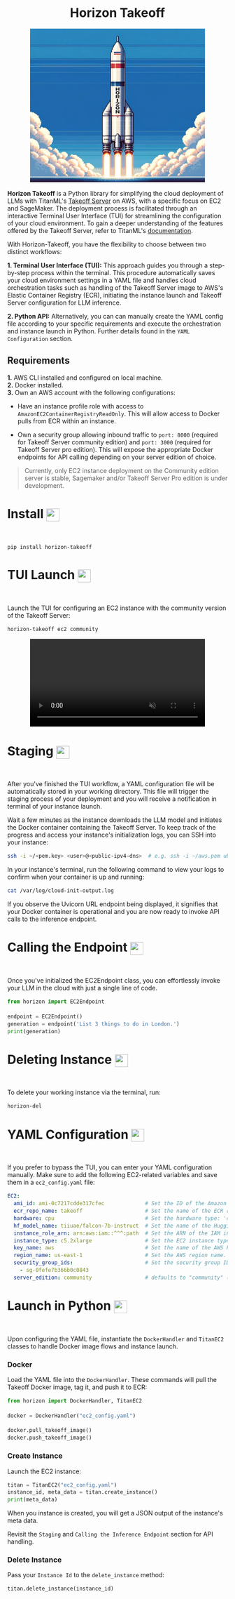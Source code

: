 <h1 align="center">
Horizon Takeoff
</h1>

<div align="center">
    <img width="400" height="350" src="/img/rocket.png">
</div>

**Horizon Takeoff** is a Python library for simplifying the cloud deployment of LLMs with TitanML's [Takeoff Server](https://github.com/titanml/takeoff-community) on AWS, with a specific focus on EC2 and SageMaker. The deployment process is facilitated through an interactive Terminal User Interface (TUI) for streamlining the configuration of your cloud environment. To gain a deeper understanding of the features offered by the Takeoff Server, refer to TitanML's [documentation](https://docs.titanml.co/docs/intro).

With Horizon-Takeoff, you have the flexibility to choose between two distinct workflows:

**1. Terminal User Interface (TUI):** This approach guides you through a step-by-step process within the terminal. This procedure automatically saves your cloud environment settings in a YAML file and handles cloud orchestration tasks such as handling of the Takeoff Server image to AWS's Elastic Container Registry (ECR), initiating the instance launch and Takeoff Server configuration for LLM inference.

**2. Python API:** Alternatively, you can can manually create the YAML config file according to your specific requirements and execute the orchestration and instance launch in Python. Further details found in the `YAML Configuration` section.

## Requirements

**1.** AWS CLI installed and configured on local machine.  
**2.** Docker installed.  
**3.** Own an AWS account with the following configurations:

* Have an instance profile role with access to `AmazonEC2ContainerRegistryReadOnly`. This will allow access to Docker pulls from ECR within an instance.

* Own a security group allowing inbound traffic to `port: 8000` (required for Takeoff Server community edition) and `port: 3000` (required for Takeoff Server pro edition). This will expose the appropriate Docker endpoints for API calling depending on your server edition of choice.

> Currently, only EC2 instance deployment on the Community edition server is stable, Sagemaker and/or Takeoff Server Pro edition is under development.

# Install <img align="center" width="30" height="29" src="https://media.giphy.com/media/sULKEgDMX8LcI/giphy.gif">
<br>

```
pip install horizon-takeoff
```

# TUI Launch <img align="center" width="30" height="29" src="https://media.giphy.com/media/QLcCBdBemDIqpbK6jA/giphy.gif">
<br>

Launch the TUI for configuring an EC2 instance with the community version of the Takeoff Server:


```bash
horizon-takeoff ec2 community
```

<div style="display: flex; justify-content: center;">
  <video muted controls src="https://github.com/InquestGeronimo/horizon-takeoff/assets/79061523/c1eabd23-c064-41b3-9966-414c5e4b5524" class="d-block rounded-bottom-2 border-top width-fit" style="max-height:640px; min-height: 200px"></video>
</div>

# Staging <img align="center" width="30" height="29" src="https://media.giphy.com/media/SmaYvew52UlC9MmB6l/giphy.gif">
<br>

After you've finished the TUI workflow, a YAML configuration file will be automatically stored in your working directory. This file will trigger the staging process of your deployment and you will receive a notification in terminal of your instance launch. 

Wait a few minutes as the instance downloads the LLM model and initiates the Docker container containing the Takeoff Server. To keep track of the progress and access your instance's initialization logs, you can SSH into your instance:

```bash
ssh -i ~/<pem.key> <user>@<public-ipv4-dns>  # e.g. ssh -i ~/aws.pem ubuntu@ec2-44-205-255-59.compute-1.amazonaws.com
```

In your instance's terminal, run the following command to view your logs to confirm when your container is up and running:

```bash
cat /var/log/cloud-init-output.log
```

If you observe the Uvicorn URL endpoint being displayed, it signifies that your Docker container is operational and you are now ready to invoke API calls to the inference endpoint.

# Calling the Endpoint <img align="center" width="30" height="29" src="https://media.giphy.com/media/l41YvpiA9uMWw5AMU/giphy.gif">
<br>

Once you've initialized the EC2Endpoint class, you can effortlessly invoke your LLM in the cloud with just a single line of code.

```py
from horizon import EC2Endpoint

endpoint = EC2Endpoint()
generation = endpoint('List 3 things to do in London.')
print(generation)
```

# Deleting Instance <img align="center" width="30" height="29" src="https://media.giphy.com/media/HhTXt43pk1I1W/giphy.gif">
<br>

To delete your working instance via the terminal, run:

```bash
horizon-del
```

# YAML Configuration <img align="center" width="30" height="29" src="https://media.giphy.com/media/mrYOnKZ7MJFCM/giphy.gif">
<br>

If you prefer to bypass the TUI, you can enter your YAML configuration manually. Make sure to add the following EC2-related variables and save them in a `ec2_config.yaml` file:

```yaml
EC2:
  ami_id: ami-0c7217cdde317cfec             # Set the ID of the Amazon Machine Image (AMI) to use for EC2 instances.
  ecr_repo_name: takeoff                    # Set the name of the ECR repository. If it doesn't exist it will be created.
  hardware: cpu                             # Set the hardware type: 'cpu' or 'gpu'
  hf_model_name: tiiuae/falcon-7b-instruct  # Set the name of the Hugging Face model to use.
  instance_role_arn: arn:aws:iam::^^^:path  # Set the ARN of the IAM instance profile role.
  instance_type: c5.2xlarge                 # Set the EC2 instance type.
  key_name: aws                             # Set the name of the AWS key pair.
  region_name: us-east-1                    # Set the AWS region name.
  security_group_ids:                       # Set the security group ID(s).
    - sg-0fefe7b366b0c0843
  server_edition: community                 # defaults to "community" ("pro" not available yet)                
```

# Launch in Python <img align="center" width="30" height="29" src="https://media.giphy.com/media/PeaNPlyOVPNMHjqTm7/giphy.gif">
<br>

Upon configuring the YAML file, instantiate the `DockerHandler` and `TitanEC2` classes to handle Docker image flows and instance launch.

### Docker 

Load the YAML file into the `DockerHandler`. These commands will pull the Takeoff Docker image, tag it, and push it to ECR:

```py
from horizon import DockerHandler, TitanEC2

docker = DockerHandler("ec2_config.yaml")

docker.pull_takeoff_image()
docker.push_takeoff_image()
```

### Create Instance

Launch the EC2 instance:

```py
titan = TitanEC2("ec2_config.yaml")
instance_id, meta_data = titan.create_instance()
print(meta_data)
```
When you instance is created, you will get a JSON output of the instance's meta data.

Revisit the `Staging` and `Calling the Inference Endpoint` section for API handling.

### Delete Instance

Pass your `Instance Id` to the `delete_instance` method:

```py
titan.delete_instance(instance_id)
```
